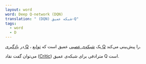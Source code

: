 ```yaml
---
layout: word
word: Deep Q-network (DQN)
translation: " (DQN) شبکه عمیق-Q"
tags:
  - word
  - D
---
```

در [یادگیری Q](q/q-learning) ، یک [شبکه‌ی عصبی](n/neural_network) عمیق است که [توابع Q](q/q-function) را پیش‌بینی می‌کند.

می‌توان گفت نقاد ([Critic](https://ml-glossary-fa.netlify.app/c/critic/)) مترادفی برای شبکه‌ی عمیق Q است.